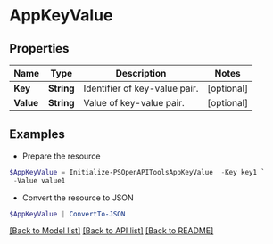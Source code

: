# AppKeyValue
## Properties

Name | Type | Description | Notes
------------ | ------------- | ------------- | -------------
**Key** | **String** | Identifier of key-value pair. | [optional] 
**Value** | **String** | Value of key-value pair. | [optional] 

## Examples

- Prepare the resource
```powershell
$AppKeyValue = Initialize-PSOpenAPIToolsAppKeyValue  -Key key1 `
 -Value value1
```

- Convert the resource to JSON
```powershell
$AppKeyValue | ConvertTo-JSON
```

[[Back to Model list]](../README.md#documentation-for-models) [[Back to API list]](../README.md#documentation-for-api-endpoints) [[Back to README]](../README.md)

